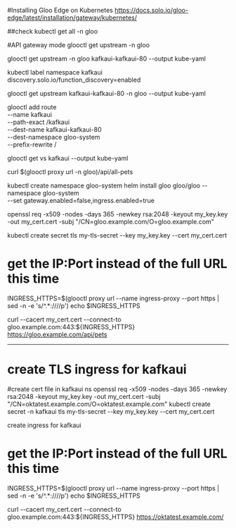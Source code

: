 #Installing Gloo Edge on Kubernetes
https://docs.solo.io/gloo-edge/latest/installation/gateway/kubernetes/

##check
kubectl get all -n gloo

#API gateway mode
glooctl get upstream -n gloo

glooctl get upstream -n gloo kafkaui-kafkaui-80 --output kube-yaml

kubectl label namespace kafkaui  discovery.solo.io/function_discovery=enabled

glooctl get upstream kafkaui-kafkaui-80 -n gloo --output kube-yaml

glooctl add route \
--name kafkaui \
--path-exact /kafkaui \
--dest-name kafkaui-kafkaui-80 \
--dest-namespace gloo-system \
--prefix-rewrite /

glooctl get vs kafkaui --output kube-yaml

curl $(glooctl proxy url -n gloo)/api/all-pets

kubectl create namespace gloo-system
helm install gloo gloo/gloo --namespace gloo-system \
--set gateway.enabled=false,ingress.enabled=true

openssl req -x509 -nodes -days 365 -newkey rsa:2048 -keyout my_key.key -out my_cert.cert -subj "/CN=gloo.example.com/O=gloo.example.com"

kubectl create secret tls my-tls-secret --key my_key.key --cert my_cert.cert

# get the IP:Port instead of the full URL this time
INGRESS_HTTPS=$(glooctl proxy url --name ingress-proxy --port https | sed -n -e 's/^.*:\/\///p')
echo $INGRESS_HTTPS

curl --cacert my_cert.cert --connect-to gloo.example.com:443:${INGRESS_HTTPS} https://gloo.example.com/api/pets

---
# create TLS ingress for kafkaui

#create cert file in kafkaui ns
openssl req -x509 -nodes -days 365 -newkey rsa:2048 -keyout my_key.key -out my_cert.cert -subj "/CN=oktatest.example.com/O=oktatest.example.com"
kubectl create secret -n kafkaui tls my-tls-secret --key my_key.key --cert my_cert.cert

create ingress for kafkaui

# get the IP:Port instead of the full URL this time
INGRESS_HTTPS=$(glooctl proxy url --name ingress-proxy --port https | sed -n -e 's/^.*:\/\///p')
echo $INGRESS_HTTPS

curl --cacert my_cert.cert --connect-to gloo.example.com:443:${INGRESS_HTTPS} https://oktatest.example.com/
